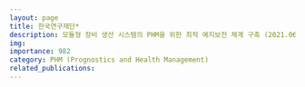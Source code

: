 ```yaml
---
layout: page
title: 한국연구재단*
description: 모듈형 장비 생산 시스템의 PHM을 위한 최적 예지보전 체계 구축 (2021.06 ~ 2023.05)
img: 
importance: 982
category: PHM (Prognostics and Health Management)
related_publications:
---
```


